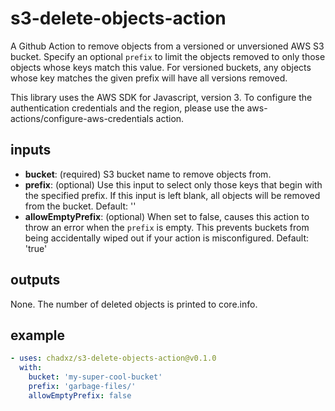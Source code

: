 # s3-delete-objects-action

A Github Action to remove objects from a versioned or unversioned AWS S3 bucket.
Specify an optional `prefix` to limit the objects removed to only those objects
whose keys match this value. For versioned buckets, any objects whose key
matches the given prefix will have all versions removed.

This library uses the AWS SDK for Javascript, version 3. To configure the
authentication credentials and the region, please use the
aws-actions/configure-aws-credentials action.

## inputs

- **bucket**: (required) S3 bucket name to remove objects from.
- **prefix**: (optional) Use this input to select only those keys that begin
  with the specified prefix. If this input is left blank, all objects will be
  removed from the bucket. Default: ''
- **allowEmptyPrefix**: (optional) When set to false, causes this action to
  throw an error when the `prefix` is empty. This prevents buckets from being
  accidentally wiped out if your action is misconfigured. Default: 'true'

## outputs

None. The number of deleted objects is printed to core.info.

## example

```yml
- uses: chadxz/s3-delete-objects-action@v0.1.0
  with:
    bucket: 'my-super-cool-bucket'
    prefix: 'garbage-files/'
    allowEmptyPrefix: false
```
